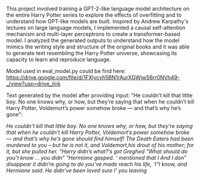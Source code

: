 This project involved training a GPT-2-like language model architecture on the entire Harry Potter series to explore the effects of overfitting and to understand how GPT-like models are built. Inspired by Andrew Karpathy's lectures on large language models, I implemented a causal self-attention mechanism and multi-layer perceptrons to create a transformer-based model. I analyzed the generated outputs to understand how the model mimics the writing style and structure of the original books and it was able to generate text resembling the Harry Potter universe, showcasing its capacity to learn and reproduce language.

Model used in eval_model.py could be find here: https://drive.google.com/file/d/1FXlycyh5BN1rAurXGWjwS6rr0NVh49-_/view?usp=drive_link

Text generated by the model after providing input: "He couldn’t kill that little boy. No one knows why, or how, but they’re saying that when he couldn’t kill Harry Potter, Voldemort’s power somehow broke — and that’s why he’s gone":

*He couldn’t kill that little boy. No one knows why, or how, but they’re saying that when he couldn’t kill Harry Potter, Voldemort’s power somehow broke — and that’s why he’s gone should find himself! The Death Eaters had been murdered to you – but he is not it, and Voldemort,his
drout of his mother; for it, but she pulled her.
“Harry didn’s what?’s got Greghed
 “What should do you’t know … you didn”
“Hermione gasped. ‘ mentioned that I
And I don”
disappear it didn’re going to do you’ve made
reach his life, ‘I“I know, and Hermione said. He didn’ve been loved sure I’ you leaving*
